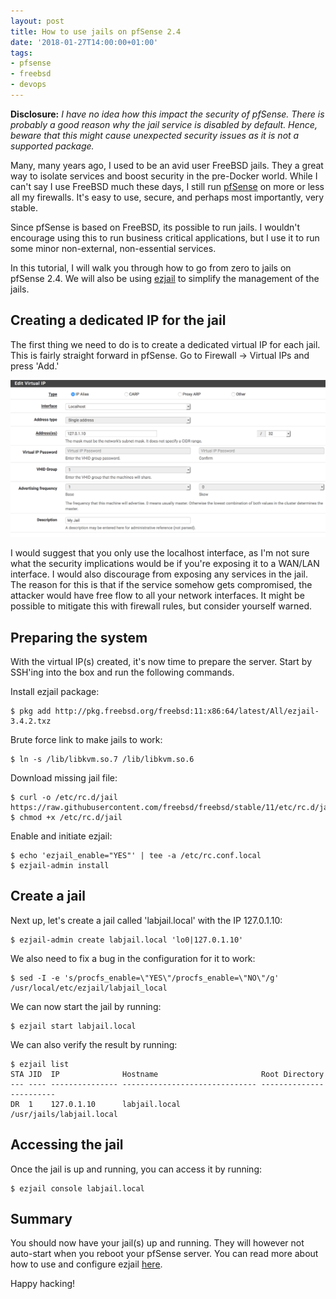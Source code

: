 ```yaml
---
layout: post
title: How to use jails on pfSense 2.4
date: '2018-01-27T14:00:00+01:00'
tags:
- pfsense
- freebsd
- devops
---
```


**Disclosure:** *I have no idea how this impact the security of pfSense. There is probably a good reason why the jail service is disabled by default. Hence, beware that this might cause unexpected security issues as it is not a supported package.*

Many, many years ago, I used to be an avid user FreeBSD jails. They a great way to isolate services and boost security in the pre-Docker world. While I can't say I use FreeBSD much these days, I still run [pfSense](https://www.pfsense.org/) on more or less all my firewalls. It's easy to use, secure, and perhaps most importantly, very stable.

Since pfSense is based on FreeBSD, its possible to run jails. I wouldn't encourage using this to run business critical applications, but I use it to run some minor non-external, non-essential services.

In this tutorial, I will walk you through how to go from zero to jails on pfSense 2.4. We will also be using [ezjail](https://erdgeist.org/arts/software/ezjail) to simplify the management of the jails.

## Creating a dedicated IP for the jail

The first thing we need to do is to create a dedicated virtual IP for each jail. This is fairly straight forward in pfSense. Go to Firewall -> Virtual IPs and press 'Add.'

![Add a Virtual IP](/assets/pfsense_virtual_ip.png)

I would suggest that you only use the localhost interface, as I'm not sure what the security implications would be if you're exposing it to a WAN/LAN interface. I would also discourage from exposing any services in the jail. The reason for this is that if the service somehow gets compromised, the attacker would have free flow to all your network interfaces. It might be possible to mitigate this with firewall rules, but consider yourself warned.


## Preparing the system

With the virtual IP(s) created, it's now time to prepare the server. Start by SSH'ing into the box and run the following commands.

Install ezjail package:
```
$ pkg add http://pkg.freebsd.org/freebsd:11:x86:64/latest/All/ezjail-3.4.2.txz
```

Brute force link to make jails to work:
```
$ ln -s /lib/libkvm.so.7 /lib/libkvm.so.6
```

Download missing jail file:
```
$ curl -o /etc/rc.d/jail https://raw.githubusercontent.com/freebsd/freebsd/stable/11/etc/rc.d/jail
$ chmod +x /etc/rc.d/jail
```

Enable and initiate ezjail:
```
$ echo 'ezjail_enable="YES"' | tee -a /etc/rc.conf.local
$ ezjail-admin install
```

## Create a jail

Next up, let's create a jail called 'labjail.local' with the IP 127.0.1.10:

```
$ ezjail-admin create labjail.local 'lo0|127.0.1.10'
```

We also need to fix a bug in the configuration for it to work:

```
$ sed -I -e 's/procfs_enable=\"YES\"/procfs_enable=\"NO\"/g' /usr/local/etc/ezjail/labjail_local
```

We can now start the jail by running:

```
$ ezjail start labjail.local
```

We can also verify the result by running:

```
$ ezjail list
STA JID  IP              Hostname                       Root Directory
--- ---- --------------- ------------------------------ ------------------------
DR  1    127.0.1.10      labjail.local                  /usr/jails/labjail.local
```

## Accessing the jail

Once the jail is up and running, you can access it by running:

```
$ ezjail console labjail.local
```

## Summary

You should now have your jail(s) up and running. They will however not auto-start when you reboot your pfSense server. You can read more about how to use and configure ezjail [here](https://erdgeist.org/arts/software/ezjail/).

Happy hacking!

